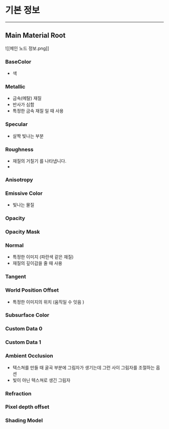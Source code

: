 # 기본 정보

---
## Main Material Root

![[메인 노드 정보.png]]

### BaseColor

- 색

### Metallic

- 금속(메탈) 재질 
- 반사가 심함
- 특정한 금속 재질 일 때 사용

### Specular

- 살짝 빛나는 부분

### Roughness

- 재질의 거칠기 를 나타냅니다.
- 

### Anisotropy

### Emissive Color

- 빛나는 물질
### Opacity

### Opacity Mask

### Normal

- 특정한 이미지 (파란색 같은 재질) 
- 재질의 깊이감을 줄 때 사용 

### Tangent

### World Position Offset

- 특정한 이미지의 위치 (움직일 수 잇음 )
### Subsurface Color

### Custom Data 0

### Custom Data 1

### Ambient Occlusion

- 텍스쳐를 만들 때 굴곡 부분에 그림자가 생기는데 그런 사이 그림자를 조절하는 옵션
- 빛이 아닌 텍스쳐로 생긴 그림자
### Refraction

### Pixel depth offset

### Shading Model